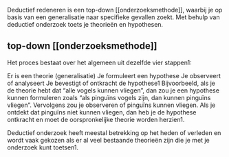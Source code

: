 Deductief redeneren is een top-down [[onderzoeksmethode]], waarbij je op basis van een generalisatie naar specifieke gevallen zoekt. Met behulp van deductief onderzoek toets je theorieën en hypothesen.

## top-down [[onderzoeksmethode]]

Het proces bestaat over het algemeen uit dezelfde vier stappen1:

Er is een theorie (generalisatie)
Je formuleert een hypothese
Je observeert of analyseert
Je bevestigt of ontkracht de hypothese1
Bijvoorbeeld, als je de theorie hebt dat “alle vogels kunnen vliegen”, dan zou je een hypothese kunnen formuleren zoals “als pinguïns vogels zijn, dan kunnen pinguïns vliegen”. Vervolgens zou je observeren of pinguïns kunnen vliegen. Als je ontdekt dat pinguïns niet kunnen vliegen, dan heb je de hypothese ontkracht en moet de oorspronkelijke theorie worden herzien1.

Deductief onderzoek heeft meestal betrekking op het heden of verleden en wordt vaak gekozen als er al veel bestaande theorieën zijn die je met je onderzoek kunt toetsen1.

